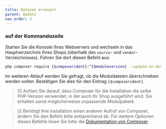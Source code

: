 ```yaml
---
title: Dateien erneuern
parent: Update
nav_order: 2
---
```


### **auf der Kommandozeile**

Starten Sie die Konsole Ihres Webservers und wechseln in das Hauptverzeichnis Ihres 
Shops (oberhalb des `source`- und `vendor`-Verzeichnisses). Führen Sie dort diesen Befehl aus:

```bash
php composer require {$composerident}:^{$moduleversion} --update-no-dev
```

Im weiteren Ablauf werden Sie gefragt, ob die Moduldateien überschrieben werden sollen. Bestätigen Sie dies für den Eintrag `{$composerident}`.

> [!] Achten Sie darauf, dass Composer für die Installation die selbe PHP-Version verwendet, in der auch Ihr Shop ausgeführt wird. Sie erhalten sonst möglicherweise unpassende Modulpakete.

> [i] Benötigt Ihre Installation einen anderen Aufruf von Composer, ändern Sie den Befehl bitte entsprechend ab. Für weitere Optionen dieses Befehls lesen Sie bitte die [Dokumentation von Composer](https://getcomposer.org/doc/03-cli.md#require).
